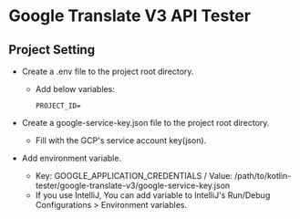 # Google Translate V3 API Tester

## Project Setting

- Create a .env file to the project root directory.
  - Add below variables:
    
    ```
    PROJECT_ID=
    ```

- Create a google-service-key.json file to the project root directory.
  - Fill with the GCP's service account key(json).

- Add environment variable. 
  - Key: GOOGLE_APPLICATION_CREDENTIALS / Value: /path/to/kotlin-tester/google-translate-v3/google-service-key.json 
  - If you use IntelliJ, You can add variable to IntelliJ's Run/Debug Configurations > Environment variables.

